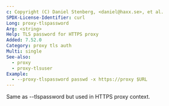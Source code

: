 ```yaml
---
c: Copyright (C) Daniel Stenberg, <daniel@haxx.se>, et al.
SPDX-License-Identifier: curl
Long: proxy-tlspassword
Arg: <string>
Help: TLS password for HTTPS proxy
Added: 7.52.0
Category: proxy tls auth
Multi: single
See-also:
  - proxy
  - proxy-tlsuser
Example:
  - --proxy-tlspassword passwd -x https://proxy $URL
---
```


Same as --tlspassword but used in HTTPS proxy context.
